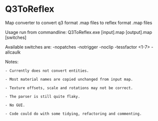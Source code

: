 Q3ToReflex
==========

Map converter to convert q3 format .map files to reflex format .map files

Usage run from commandline: Q3ToReflex.exe [input].map [output].map [switches]

Available switches are:
-nopatches
-notrigger
-noclip
-tessfactor <1-7>
-allcaulk

Notes:

	- Currently does not convert entities.

	- Most material names are copied unchanged from input map.

	- Texture offsets, scale and rotations may not be correct.

	- The parser is still quite flaky.

	- No GUI.

	- Code could do with some tidying, refactoring and commenting.